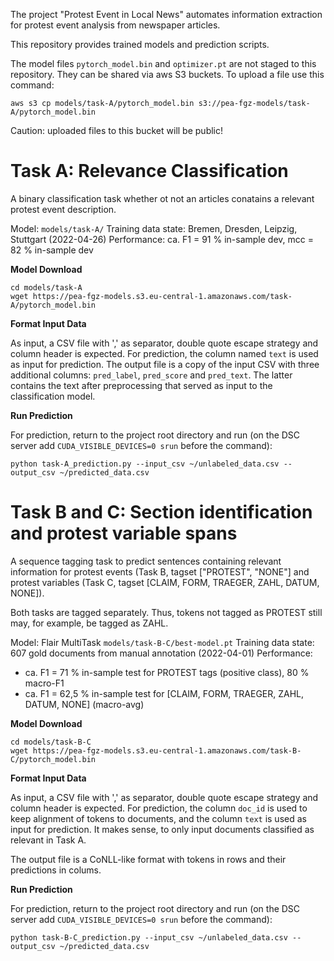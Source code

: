 The project "Protest Event in Local News" automates information extraction for protest event analysis from newspaper articles.

This repository provides trained models and prediction scripts.

The model files `pytorch_model.bin` and `optimizer.pt` are not staged to this repository. 
They can be shared via aws S3 buckets.
To upload a file use this command:

```
aws s3 cp models/task-A/pytorch_model.bin s3://pea-fgz-models/task-A/pytorch_model.bin
```

Caution: uploaded files to this bucket will be public!

# Task A: Relevance Classification

A binary classification task whether ot not an articles conatains a relevant protest event description.

Model: `models/task-A/`
Training data state: Bremen, Dresden, Leipzig, Stuttgart (2022-04-26)
Performance: ca. F1 = 91 % in-sample dev, mcc = 82 % in-sample dev

**Model Download**
```
cd models/task-A
wget https://pea-fgz-models.s3.eu-central-1.amazonaws.com/task-A/pytorch_model.bin
```

**Format Input Data**

As input, a CSV file with ',' as separator, double quote escape strategy and column header is expected. For prediction, the column named `text` is used as input for prediction. The output file is a copy of the input CSV with three additional columns: `pred_label`, `pred_score` and `pred_text`. The latter contains the text after preprocessing that served as input to the classification model.

**Run Prediction**

For prediction, return to the project root directory and run (on the DSC server add `CUDA_VISIBLE_DEVICES=0 srun` before the command):

```
python task-A_prediction.py --input_csv ~/unlabeled_data.csv --output_csv ~/predicted_data.csv
```

# Task B and C: Section identification and protest variable spans

A sequence tagging task to predict sentences containing relevant information for protest events (Task B, tagset ["PROTEST", "NONE"] and protest variables (Task C, tagset [CLAIM, FORM, TRAEGER, ZAHL, DATUM, NONE]).

Both tasks are tagged separately. Thus, tokens not tagged as PROTEST still may, for example, be tagged as ZAHL.

Model: Flair MultiTask `models/task-B-C/best-model.pt`
Training data state: 607 gold documents from manual annotation (2022-04-01)
Performance: 
- ca. F1 = 71 % in-sample test for PROTEST tags (positive class), 80 % macro-F1
- ca. F1 = 62,5 % in-sample test for [CLAIM, FORM, TRAEGER, ZAHL, DATUM, NONE] (macro-avg)

**Model Download**
```
cd models/task-B-C
wget https://pea-fgz-models.s3.eu-central-1.amazonaws.com/task-B-C/pytorch_model.bin
```

**Format Input Data**

As input, a CSV file with ',' as separator, double quote escape strategy and column header is expected. For prediction, the column `doc_id` is used to keep alignment of tokens to documents, and the column `text` is used as input for prediction. It makes sense, to only input documents classified as relevant in Task A.

The output file is a CoNLL-like format with tokens in rows and their predictions in colums.

**Run Prediction**

For prediction, return to the project root directory and run (on the DSC server add `CUDA_VISIBLE_DEVICES=0 srun` before the command):

```
python task-B-C_prediction.py --input_csv ~/unlabeled_data.csv --output_csv ~/predicted_data.csv
```